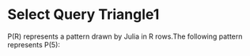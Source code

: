 # Select Query Triangle1
P(R) represents a pattern drawn by Julia in R rows.The following pattern represents P(5):